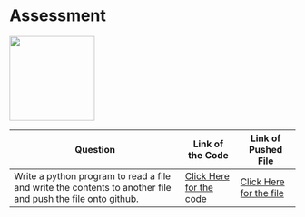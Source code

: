 # Assessment
<img src ="https://static.vecteezy.com/system/resources/previews/012/697/295/non_2x/3d-python-programming-language-logo-free-png.png" width="150" height ="150">

|Question|Link of the Code|Link of Pushed File|
---|---|---|
|Write a python program to read a file and write the contents to another file and push the file onto github.|[Click Here for the code](https://github.com/nikhilmani2/Assessment/blob/main/pushtext.py)|[Click Here for the file](https://github.com/nikhilmani2/Assessment/blob/main/outputfile.txt)|


